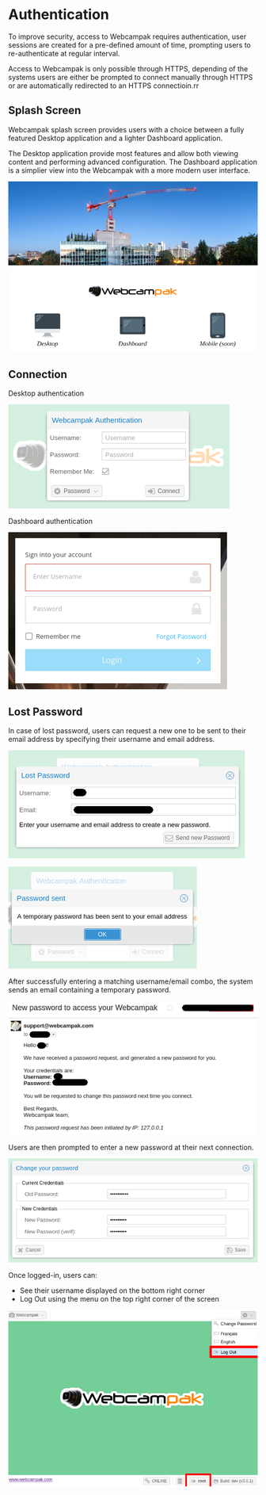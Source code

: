 # Authentication

To improve security, access to Webcampak requires authentication, user sessions are created for a pre-defined amount of time, prompting users to re-authenticate at regular interval. 

Access to Webcampak is only possible through HTTPS, depending of the systems users are either be prompted to connect manually through HTTPS or are automatically redirected to an HTTPS connectioin.rr

## Splash Screen

Webcampak splash screen provides users with a choice between a fully featured Desktop application and a lighter Dashboard application.

The Desktop application provide most features and allow both viewing content and performing advanced configuration. The Dashboard application is a simplier view into the Webcampak with a more modern user interface.

![Webcampak Splash Sreen](images/splash.en.png)

## Connection

Desktop authentication

![Desktop Login Screen](images/desktop.login.en.png)

Dashboard authentication

![Dashboard Login Screen](images/dashboard.login.en.png)

## Lost Password

In case of lost password, users can request a new one to be sent to their email address by specifying their username and email address. 

![Recover Lost Password](images/desktop.login.recover.password.en.png)

![Password reset Confirmation](images/desktop.login.recover.password.confirmation.en.png)

After successfully entering a matching username/email combo, the system sends an email containing a temporary password.

![Password reset email](images/desktop.login.recover.password.email.en.png)

Users are then prompted to enter a new password at their next connection.

![Change password](images/desktop.login.update.password.en.png)

Once logged-in, users can:

* See their username displayed on the bottom right corner
* Log Out using the menu on the top right corner of the screen

![Desktop Login Options](images/desktop.login.options.en.png)


